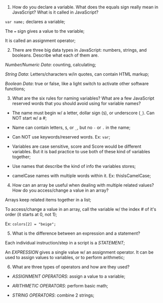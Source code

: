 1. How do you declare a variable. What does the equals sign really mean in JavaScript? What is it called in JavaScript?

  `var name;` declares a variable;
  
  The `=` sign gives a value to the variable;
  
  It is called an assignment operator;

2. There are three big data types in JavaScript: numbers, strings, and booleans. Describe what each of them are.

  *Number/Numeric Data*: counting, calculating;
  
  *String Data*: Letters/characters w/in quotes, can contain HTML markup;
  
  *Boolean Data*: true or false, like a light switch to activate other software functions;

3. What are the six rules for naming variables? What are a few JavaScript reserved words that you should avoid using for variable names?

  - The name must begin w/ a letter, dollar sign (``$``), or underscore (`_`). Can NOT start w/ a #;
  
  - Name can contain letters, `$`, or `_`, but no `-` or `.` in the name;
  
  - Can NOT use keywords/reserved words. Ex: `var`;
  
  - Variables are case sensitive, score and Score would be different variables. But it is bad practice to use both of these kind of variables together;
  
  - Use names that describe the kind of info the variables stores;
  
  - camelCase names with multiple words within it. Ex: thisIsCamelCase;

4. How can an array be useful when dealing with multiple related values? How do you access/change a value in an array?

  Arrays keep related items together in a list;
  
  To access/change a value in an array, call the variable w/ the index # of it's order (it starts at 0, not 1);
  
  Ex: `colors[2] = "beige";`

5. What is the difference between an expression and a statement?

  Each individual instruction/step in a script is a *STATEMENT*;
  
  An *EXPRESSION* gives a single value w/ an assignment operator. It can be used to assign values to variables, or to perform arithmetic;

6. What are three types of operators and how are they used?

  - *ASSIGNMENT OPERATORS*: assign a value to a variable;
  
  - *ARITHMETIC OPERATORS*: perform basic math;
  
  - *STRING OPERATORS*: combine 2 strings;
